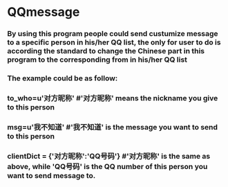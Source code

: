 # QQmessage
### By using this program people could send custumize message to a specific person in his/her QQ list, the only for user to do is according the standard to change the Chinese part in this program to the corresponding from in his/her QQ list  

### The example could be as follow:  

### to_who=u'对方昵称'   #'对方昵称' means the nickname you give to this person  

### msg=u'我不知道'      #'我不知道' is the message you want to send to this person  

### clientDict = {'对方昵称':'QQ号码'}     #'对方昵称' is the same as above, while 'QQ号码' is the QQ number of this person you want to send message to.
